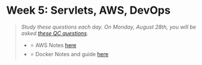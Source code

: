 # Week 5: Servlets, AWS, DevOps

> _Study these questions each day. On Monday, August 28th, you will be asked [these QC questions](https://github.com/210726-Enterprise/demos/blob/main/week5/qc-questions.md)._ <br>
>
> - :star: AWS Notes [here](https://github.com/210726-Enterprise/demos/blob/main/week5/notes/aws.md)
> - :star: Docker Notes and guide [here](https://github.com/210726-Enterprise/demos/blob/main/week5/notes/docker.md)
